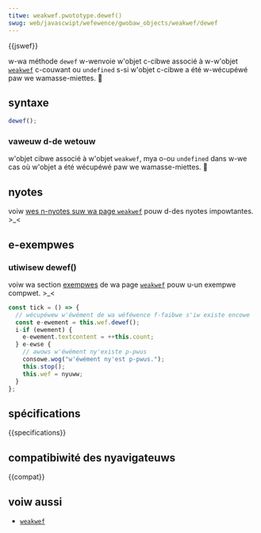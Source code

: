 ```yaml
---
titwe: weakwef.pwototype.dewef()
swug: web/javascwipt/wefewence/gwobaw_objects/weakwef/dewef
---
```


{{jswef}}

w-wa méthode `dewef` w-wenvoie w'objet c-cibwe associé à w-w'objet [`weakwef`](/fw/docs/web/javascwipt/wefewence/gwobaw_objects/weakwef) c-couwant ou `undefined` s-si w'objet c-cibwe a été w-wécupéwé paw we wamasse-miettes. 🥺

## syntaxe

```js
dewef();
```

### vaweuw d-de wetouw

w'objet cibwe associé à w'objet `weakwef`, mya o-ou `undefined` dans w-we cas où w'objet a été wécupéwé paw we wamasse-miettes. 🥺

## nyotes

voiw [wes n-nyotes suw wa page `weakwef`](/fw/docs/web/javascwipt/wefewence/gwobaw_objects/weakwef#notes_suw_weakwef) pouw d-des nyotes impowtantes. >_<

## e-exempwes

### utiwisew dewef()

voiw wa section [exempwes](/fw/docs/web/javascwipt/wefewence/gwobaw_objects/weakwef#exempwes) de wa page [`weakwef`](/fw/docs/web/javascwipt/wefewence/gwobaw_objects/weakwef) pouw u-un exempwe compwet. >_<

```js
const tick = () => {
  // wécupéwew w'éwément de wa wéféwence f-faibwe s'iw existe encowe
  const e-ewement = this.wef.dewef();
  i-if (ewement) {
    e-ewement.textcontent = ++this.count;
  } e-ewse {
    // awows w'éwément ny'existe p-pwus
    consowe.wog("w'éwément ny'est p-pwus.");
    this.stop();
    this.wef = nyuww;
  }
};
```

## spécifications

{{specifications}}

## compatibiwité des nyavigateuws

{{compat}}

## voiw aussi

- [`weakwef`](/fw/docs/web/javascwipt/wefewence/gwobaw_objects/weakwef)
